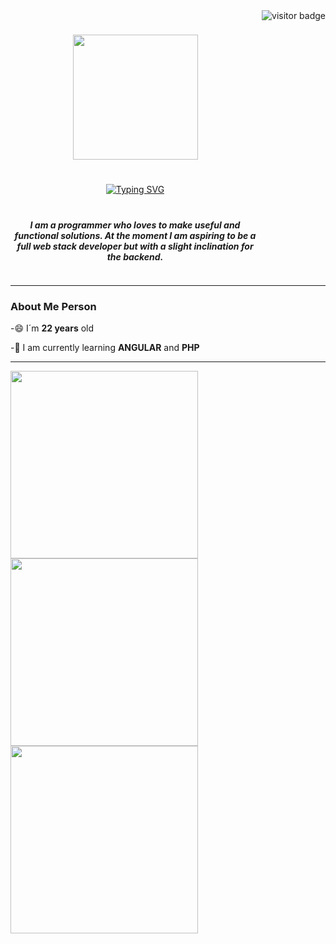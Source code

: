 <img align="right" src="https://visitor-badge.laobi.icu/badge?page_id=Axel-Fiestas.Axel-Fiestas" alt="visitor badge"/>

<div id="header" align="center" style="display: flex; flex-direction: column; align-items: center; gap: 20px;">
    <h1>
         <img src="https://wallpapers.com/images/hd/black-and-white-aesthetic-tree-at-lake-bfrrf8eocschry9b.jpg" width="200"/>
    </h1>
    <a href="https://git.io/typing-svg">
        <img src="https://readme-typing-svg.demolab.com?font=Fira+Code&pause=1000&color=F7ED0E&center=true&vCenter=true&width=435&lines=Hi%2C+my+name+is+Axel;I%C2%B4m+happy+with+you+here" alt="Typing SVG" />
    </a>
    <h5>
       I am a programmer who loves to make useful and functional solutions. At the moment I am aspiring to be a full web stack developer but with a slight inclination for the backend.
    </h5>
</div>


---
### About Me Person
-😄 I´m **22 years** old 

-🌱 I am currently learning **ANGULAR** and **PHP**

---

<div align="left">
    <img src="https://github-widgetbox.vercel.app/api/skills?languages=js,java,python,html,css,cpp,csharp&includeNames=true&theme=darkmode" width=300>
    <br>
    <img src="https://github-widgetbox.vercel.app/api/skills?frameworks=vue,tailwind&includeNames=true&theme=darkmode" width=300>
    <br>
    <img src="https://github-widgetbox.vercel.app/api/skills?tools=git&includeNames=true](https://github-widgetbox.vercel.app/api/skills?tools=git&includeNames=true&theme=darkmode" width=300>
    
</div>


